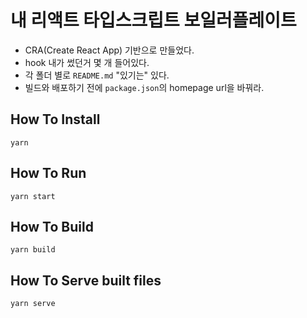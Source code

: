 # 내 리액트 타입스크립트 보일러플레이트

- CRA(Create React App) 기반으로 만들었다.
- hook 내가 썼던거 몇 개 들어있다.
- 각 폴더 별로 `README.md` "있기는" 있다.
- 빌드와 배포하기 전에 `package.json`의 homepage url을 바꿔라.

## How To Install

`yarn`

## How To Run

`yarn start`

## How To Build

`yarn build`

## How To Serve built files

`yarn serve`

